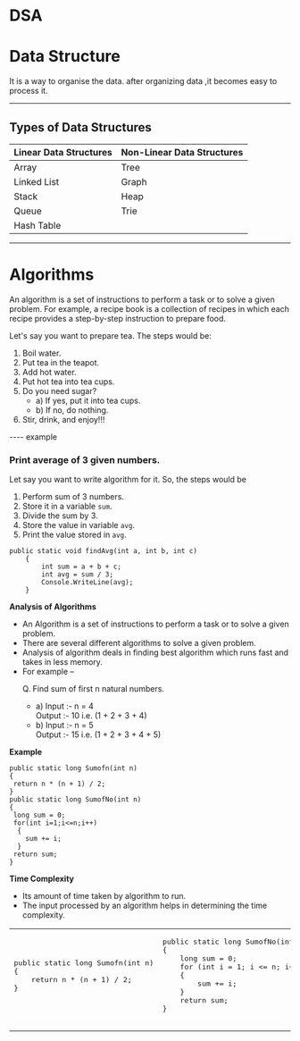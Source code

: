 
# DSA
<h1>Data Structure</h1>
<div>
 It is a way to organise the data.
after organizing data ,it becomes easy to process it.
</div>
<hr> 
 <!-- https://www.youtube.com/watch?v=2ZLl8GAk1X4 -->     
<h2>Types of Data Structures</h2>
<table>
    <thead>
        <tr>
            <th>Linear Data Structures</th>
            <th>Non-Linear Data Structures</th>
        </tr>
    </thead>
    <tbody>
        <tr>
            <td>Array</td>
            <td>Tree</td>
        </tr>
        <tr>
            <td>Linked List</td>
            <td>Graph</td>
        </tr>
        <tr>
            <td>Stack</td>
            <td>Heap</td>
        </tr>
        <tr>
            <td>Queue</td>
            <td>Trie</td>
        </tr>
        <tr>
            <td>Hash Table</td>
            <td></td>
        </tr>
    </tbody>
</table>
<hr>
<h1>Algorithms</h1>
<p>An algorithm is a set of instructions to perform a task or to solve a given problem. For example, a recipe book is a collection of recipes in which each recipe provides a step-by-step instruction to prepare food.</p>
<p>Let's say you want to prepare tea. The steps would be:</p>
<ol>
    <li>Boil water.</li>
    <li>Put tea in the teapot.</li>
    <li>Add hot water.</li>
    <li>Put hot tea into tea cups.</li>
    <li>Do you need sugar?
        <ul>
            <li>a) If yes, put it into tea cups.</li>
            <li>b) If no, do nothing.</li>
        </ul>
    </li>
    <li>Stir, drink, and enjoy!!!</li>
</ol>
 ----
 example
 <h3>Print average of 3 given numbers.</h3>
<p>Let say you want to write algorithm for it. So, the steps would be</p>
<ol>
    <li>Perform sum of 3 numbers.</li>
    <li>Store it in a variable <code>sum</code>.</li>
    <li>Divide the sum by 3.</li>
    <li>Store the value in variable <code>avg</code>.</li>
    <li>Print the value stored in <code>avg</code>.</li>
</ol>

```
public static void findAvg(int a, int b, int c)
    {
        int sum = a + b + c;
        int avg = sum / 3;
        Console.WriteLine(avg);
    }
```
<p><b>Analysis of Algorithms</b></p>

<ul>
    <li>An Algorithm is a set of instructions to perform a task or to solve a given problem.</li>
    <li>There are several different algorithms to solve a given problem.</li>
    <li>Analysis of algorithm deals in finding best algorithm which runs fast and takes in less memory.</li>
    <li>For example –
        <p>Q. Find sum of first n natural numbers.</p>
        <ul>
            <li>a) Input :- n = 4<br>
                Output :- 10 i.e. (1 + 2 + 3 + 4)</li>
            <li>b) Input :- n = 5<br>
                Output :- 15 i.e. (1 + 2 + 3 + 4 + 5)</li>
        </ul>
    </li>
</ul>
<p><b>Example</b></p>

```
public static long Sumofn(int n)
{
 return n * (n + 1) / 2;
}
public static long SumofNo(int n)
{
 long sum = 0;
 for(int i=1;i<=n;i++)
  {
    sum += i;
  }
 return sum;
}
```
<p><b>Time Complexity</b></p>
<ul>
    <li>Its amount of time taken by algorithm to run.</li>
    <li>The input processed by an algorithm helps in determining the time complexity.</li>
</ul>

   <table>
    <tr>
        <td>
            <pre>
public static long Sumofn(int n)
{
    return n * (n + 1) / 2;
}
            </pre>
        </td>
        <td>
            <pre>
public static long SumofNo(int n)
{
    long sum = 0;
    for (int i = 1; i <= n; i++)
    {
        sum += i;
    }
    return sum;
}
            </pre>
        </td>
    </tr>
</table>
